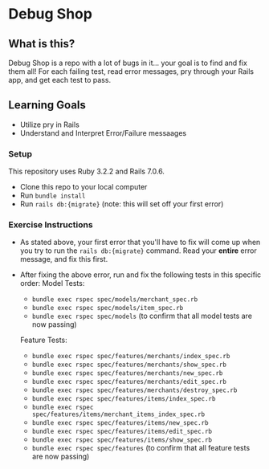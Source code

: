 # Debug Shop

## What is this?
Debug Shop is a repo with a lot of bugs in it... your goal is to find and fix them all! For each failing test, read error messages, pry through your Rails app, and get each test to pass.

## Learning Goals
* Utilize pry in Rails
* Understand and Interpret Error/Failure messaages

### Setup
This repository uses Ruby 3.2.2 and Rails 7.0.6. 

* Clone this repo to your local computer
* Run `bundle install`
* Run `rails db:{migrate}` (note: this will set off your first error)

### Exercise Instructions

* As stated above, your first error that you'll have to fix will come up when you try to run the `rails db:{migrate}` command. Read your **entire** error message, and fix this first.
* After fixing the above error, run and fix the following tests in this specific order:
  Model Tests:
    - `bundle exec rspec spec/models/merchant_spec.rb`
    - `bundle exec rspec spec/models/item_spec.rb`
    - `bundle exec rspec spec/models` (to confirm that all model tests are now passing)

  Feature Tests:
    - `bundle exec rspec spec/features/merchants/index_spec.rb`
    - `bundle exec rspec spec/features/merchants/show_spec.rb`
    - `bundle exec rspec spec/features/merchants/new_spec.rb`
    - `bundle exec rspec spec/features/merchants/edit_spec.rb`
    - `bundle exec rspec spec/features/merchants/destroy_spec.rb`
    - `bundle exec rspec spec/features/items/index_spec.rb`
    - `bundle exec rspec spec/features/items/merchant_items_index_spec.rb`
    - `bundle exec rspec spec/features/items/new_spec.rb`
    - `bundle exec rspec spec/features/items/edit_spec.rb`
    - `bundle exec rspec spec/features/items/show_spec.rb`
    - `bundle exec rspec spec/features` (to confirm that all feature tests are now passing)
